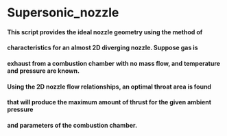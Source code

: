 # Supersonic_nozzle

#### This script provides the ideal nozzle geometry using the method of
#### characteristics for an almost 2D diverging nozzle. Suppose gas is
#### exhaust from a combustion chamber with no mass flow, and temperature and pressure are known.
#### Using the 2D nozzle flow relationships, an optimal throat area is found
#### that will produce the maximum amount of thrust for the given ambient pressure
#### and parameters of the combustion chamber.
